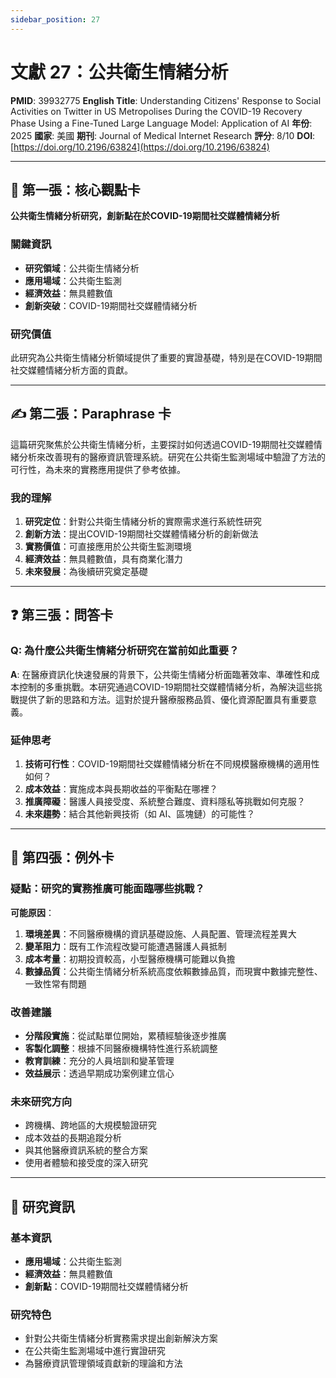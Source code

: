```yaml
---
sidebar_position: 27
---
```


# 文獻 27：公共衛生情緒分析

**PMID**: 39932775
**English Title**: Understanding Citizens' Response to Social Activities on Twitter in US Metropolises During the COVID-19 Recovery Phase Using a Fine-Tuned Large Language Model: Application of AI
**年份**: 2025
**國家**: 美國
**期刊**: Journal of Medical Internet Research
**評分**: 8/10
**DOI**: [https://doi.org/10.2196/63824](https://doi.org/10.2196/63824)

---

## 📌 第一張：核心觀點卡

**公共衛生情緒分析研究，創新點在於COVID-19期間社交媒體情緒分析**

### 關鍵資訊
- **研究領域**：公共衛生情緒分析
- **應用場域**：公共衛生監測
- **經濟效益**：無具體數值
- **創新突破**：COVID-19期間社交媒體情緒分析

### 研究價值
此研究為公共衛生情緒分析領域提供了重要的實證基礎，特別是在COVID-19期間社交媒體情緒分析方面的貢獻。

---

## ✍️ 第二張：Paraphrase 卡

這篇研究聚焦於公共衛生情緒分析，主要探討如何透過COVID-19期間社交媒體情緒分析來改善現有的醫療資訊管理系統。研究在公共衛生監測場域中驗證了方法的可行性，為未來的實務應用提供了參考依據。

### 我的理解
1. **研究定位**：針對公共衛生情緒分析的實際需求進行系統性研究
2. **創新方法**：提出COVID-19期間社交媒體情緒分析的創新做法
3. **實務價值**：可直接應用於公共衛生監測環境
4. **經濟效益**：無具體數值，具有商業化潛力
5. **未來發展**：為後續研究奠定基礎

---

## ❓ 第三張：問答卡

### Q: 為什麼公共衛生情緒分析研究在當前如此重要？

**A**: 在醫療資訊化快速發展的背景下，公共衛生情緒分析面臨著效率、準確性和成本控制的多重挑戰。本研究通過COVID-19期間社交媒體情緒分析，為解決這些挑戰提供了新的思路和方法。這對於提升醫療服務品質、優化資源配置具有重要意義。

### 延伸思考
1. **技術可行性**：COVID-19期間社交媒體情緒分析在不同規模醫療機構的適用性如何？
2. **成本效益**：實施成本與長期收益的平衡點在哪裡？
3. **推廣障礙**：醫護人員接受度、系統整合難度、資料隱私等挑戰如何克服？
4. **未來趨勢**：結合其他新興技術（如 AI、區塊鏈）的可能性？

---

## 🤔 第四張：例外卡

### 疑點：研究的實務推廣可能面臨哪些挑戰？

**可能原因**：
1. **環境差異**：不同醫療機構的資訊基礎設施、人員配置、管理流程差異大
2. **變革阻力**：既有工作流程改變可能遭遇醫護人員抵制
3. **成本考量**：初期投資較高，小型醫療機構可能難以負擔
4. **數據品質**：公共衛生情緒分析系統高度依賴數據品質，而現實中數據完整性、一致性常有問題

### 改善建議
- **分階段實施**：從試點單位開始，累積經驗後逐步推廣
- **客製化調整**：根據不同醫療機構特性進行系統調整
- **教育訓練**：充分的人員培訓和變革管理
- **效益展示**：透過早期成功案例建立信心

### 未來研究方向
- 跨機構、跨地區的大規模驗證研究
- 成本效益的長期追蹤分析
- 與其他醫療資訊系統的整合方案
- 使用者體驗和接受度的深入研究

---

## 📄 研究資訊

### 基本資訊
- **應用場域**：公共衛生監測
- **經濟效益**：無具體數值
- **創新點**：COVID-19期間社交媒體情緒分析

### 研究特色
- 針對公共衛生情緒分析實務需求提出創新解決方案
- 在公共衛生監測場域中進行實證研究
- 為醫療資訊管理領域貢獻新的理論和方法
